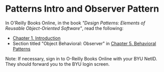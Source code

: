 # Patterns Intro and Observer Pattern

In O'Reilly Books Online, in the book *"Design Patterns: Elements of Reusable Object-Oriented Software"*, read the following:

- [Chapter 1. Introduction](https://learning.oreilly.com/library/view/design-patterns-elements/0201633612/ch01.html)
- Section titled "Object Behavioral: Observer" in [Chapter 5. Behavioral Patterns](https://learning.oreilly.com/library/view/design-patterns-elements/0201633612/ch05.html)

Note: If necessary, sign in to O-Reilly Books Online with your BYU NetID. They should forward you to the BYU login screen.
